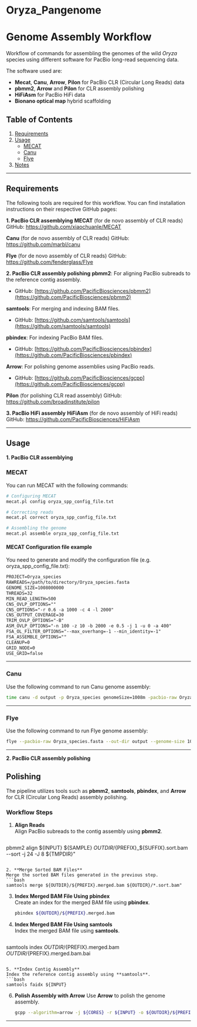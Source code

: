 # Oryza_Pangenome

# Genome Assembly Workflow

Workflow of commands for assembling the genomes of the wild *Oryza* species using different software for PacBio long-read sequencing data. 

The software used are:
- **Mecat**, **Canu**, **Arrow**, **Pilon** for PacBio CLR (Circular Long Reads) data
- **pbmm2**, **Arrow** and **Pilon** for CLR assembly polishing
- **HiFiAsm** for PacBio HiFi data
- **Bionano optical map** hybrid scaffolding

## Table of Contents
1. [Requirements](#requirements)
2. [Usage](#usage)
   - [MECAT](#mecat)
   - [Canu](#canu)
   - [Flye](#flye)
3. [Notes](#notes)

---

## Requirements
The following tools are required for this workflow. You can find installation instructions on their respective GitHub pages:

**1. PacBio CLR assemblying**
**MECAT** (for de novo assembly of CLR reads)
GitHub: https://github.com/xiaochuanle/MECAT

**Canu** (for de novo assembly of CLR reads)
GitHub: https://github.com/marbl/canu

**Flye** (for de novo assembly of CLR reads)
GitHub: https://github.com/fenderglass/Flye

**2. PacBio CLR assembly polishing**
**pbmm2**: For aligning PacBio subreads to the reference contig assembly.
  - GitHub: [https://github.com/PacificBiosciences/pbmm2](https://github.com/PacificBiosciences/pbmm2)
  
**samtools**: For merging and indexing BAM files.
  - GitHub: [https://github.com/samtools/samtools](https://github.com/samtools/samtools)
  
**pbindex**: For indexing PacBio BAM files.
  - GitHub: [https://github.com/PacificBiosciences/pbindex](https://github.com/PacificBiosciences/pbindex)
  
**Arrow**: For polishing genome assemblies using PacBio reads.
  - GitHub: [https://github.com/PacificBiosciences/gcpp](https://github.com/PacificBiosciences/gcpp)

**Pilon** (for polishing CLR read assembly)
GitHub: https://github.com/broadinstitute/pilon

**3. PacBio HiFi assembly**
**HiFiAsm** (for de novo assembly of HiFi reads)
GitHub: https://github.com/PacificBiosciences/HiFiAsm

---

## Usage

**1. PacBio CLR assemblying**

### MECAT
You can run MECAT with the following commands:

```bash
# Configuring MECAT
mecat.pl config oryza_spp_config_file.txt

# Correcting reads
mecat.pl correct oryza_spp_config_file.txt

# Assembling the genome
mecat.pl assemble oryza_spp_config_file.txt
```

#### MECAT Configuration file example
You need to generate and modify the configuration file (e.g. oryza_spp_config_file.txt):

```txt
PROJECT=Oryza_species
RAWREADS=/path/to/directory/Oryza_species.fasta
GENOME_SIZE=1008000000
THREADS=32
MIN_READ_LENGTH=500
CNS_OVLP_OPTIONS=""
CNS_OPTIONS="-r 0.6 -a 1000 -c 4 -l 2000"
CNS_OUTPUT_COVERAGE=30
TRIM_OVLP_OPTIONS="-B"
ASM_OVLP_OPTIONS="-n 100 -z 10 -b 2000 -e 0.5 -j 1 -u 0 -a 400"
FSA_OL_FILTER_OPTIONS="--max_overhang=-1 --min_identity=-1"
FSA_ASSEMBLE_OPTIONS=""
CLEANUP=0
GRID_NODE=0
USE_GRID=false
```

---
### Canu
Use the following command to run Canu genome assembly:

```bash
time canu -d output -p Oryza_species genomeSize=1008m -pacbio-raw Oryza_species.fasta gnuplot=undef usegrid=1 gridOptions="--time=10-00:00:00 --partition=batch --mem-per-cpu=16g" gridOptionsJobName=Oryza-using-grid
```

---
### Flye
Use the following command to run Flye genome assembly:

```bash
flye --pacbio-raw Oryza_species.fasta --out-dir output --genome-size 1008000000 --threads n_threads --asm-coverage 35
```

---

**2. PacBio CLR assembly polishing**

## Polishing
The pipeline utilizes tools such as **pbmm2**, **samtools**, **pbindex**, and **Arrow** for CLR (Circular Long Reads) assembly polishing.

### Workflow Steps

1. **Align Reads**  
   Align PacBio subreads to the contig assembly using **pbmm2**.
   ```bash
pbmm2 align ${INPUT} ${SAMPLE} ${OUTDIR}/${PREFIX}_${SUFFIX}.sort.bam --sort -j 24 -J 8 ${TMPDIR}"
   ```

2. **Merge Sorted BAM Files**
   Merge the sorted BAM files generated in the previous step.
   ```bash
  samtools merge ${OUTDIR}/${PREFIX}.merged.bam ${OUTDIR}/*.sort.bam"
   ```

3. **Index Merged BAM File Using pbindex**  
   Create an index for the merged BAM file using **pbindex**.
   ```bash
   pbindex ${OUTDIR}/${PREFIX}.merged.bam
   ```

4. **Index Merged BAM File Using samtools**  
   Index the merged BAM file using **samtools**.
   ```bash
  samtools index ${OUTDIR}/${PREFIX}.merged.bam ${OUTDIR}/${PREFIX}.merged.bam.bai
   ```

5. **Index Contig Assembly**
   Index the reference contig assembly using **samtools**.
   ```bash
   samtools faidx ${INPUT}
   ```

6. **Polish Assembly with Arrow**
   Use **Arrow** to polish the genome assembly.
   ```bash
   gcpp --algorithm=arrow -j ${CORES} -r ${INPUT} -o ${OUTDIR}/${PREFIX}.arrow.fasta ${OUTDIR}/${PREFIX}.merged.bam
   ```

---
